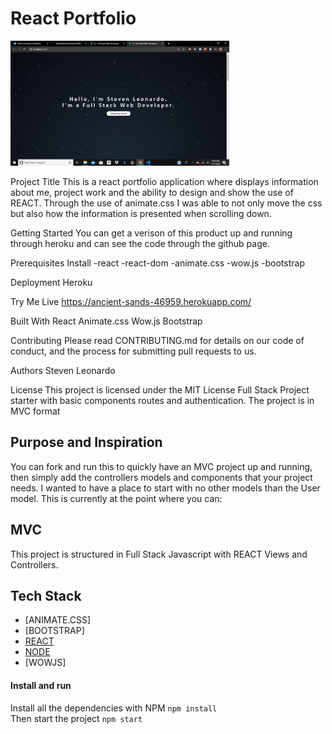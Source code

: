 # React Portfolio

<img src= "./src/img/app.png" width="350" height="200">




Project Title
This is a react portfolio application where displays information about me, project work and the ability to design and show the use of REACT. Through the use of animate.css I was able to not only move the css
but also how the information is presented when scrolling down.

Getting Started
You can get a verison of this product up and running through heroku and can see the code through the github
page.

Prerequisites
Install
-react
-react-dom
-animate.css
-wow.js
-bootstrap


Deployment
Heroku

Try Me Live
<a href="https://ancient-sands-46959.herokuapp.com/">https://ancient-sands-46959.herokuapp.com/</a>


Built With
React
Animate.css
Wow.js
Bootstrap

Contributing
Please read CONTRIBUTING.md for details on our code of conduct, and the process for submitting pull requests to us.

Authors
Steven Leonardo

License
This project is licensed under the MIT License
Full Stack Project starter with basic components routes and authentication. The project is in MVC format

## Purpose and Inspiration
You can fork and run this to quickly have an MVC project up and running, then simply add the controllers models and components that your project needs. I wanted to have a place to start with no other models than the User model. This is currently at the point where you can:

## MVC
This project is structured in Full Stack Javascript with REACT Views and Controllers.


## Tech Stack
+ [ANIMATE.CSS]
+ [BOOTSTRAP]
+ [REACT](https://reactjs.org/)
+ [NODE](https://nodejs.org/en/)
+ [WOWJS]

#### Install and run
Install all the dependencies with NPM
`npm install` <br>
Then start the project
`npm start`

